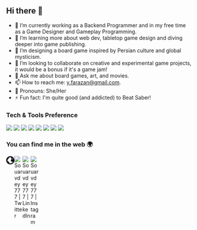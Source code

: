 ## Hi there 👋  
 

- 🔭 I’m currently working as a Backend Programmer and in my free time as a Game Designer and Gameplay Programming.  
- 🌱 I’m learning more about web dev, tabletop game design and diving deeper into game publishing.  
- 🎲 I’m designing a board game inspired by Persian culture and global mysticism.  
- 👯 I’m looking to collaborate on creative and experimental game projects, it would be a bonus if it's a game jam!  
- 💬 Ask me about board games, art, and movies.  
- 📫 How to reach me: [y.farazan@gmail.com](mailto:y.farazan@gmail.com).  
- 👧 Pronouns: She/Her  
- ⚡ Fun fact: I'm quite good (and addicted) to Beat Saber! 

### Tech & Tools Preference
<img src="https://img.shields.io/badge/-Unity-000000?style=flat&logo=unity&logoColor=FFFFFF"> <img src="http://img.shields.io/badge/-Unreal%20Engine-000000?style=flat&logo=unrealengine&logoColor=FFFFFF">
<img src="https://img.shields.io/badge/C%23-C%20Sharp-007ACC?style=flat&logo=c-sharp&logoColor=blue">
<img src="https://img.shields.io/badge/-JavaScript-eed718?style=flat&logo=javascript&logoColor=ffffff"> <img src="https://img.shields.io/badge/-MySQL-F29111?style=flat&logo=mysql&logoColor=FFFFFF">
<img src="http://img.shields.io/badge/-Git-F1502F?style=flat&logo=git&logoColor=FFFFFF">
<img src="http://img.shields.io/badge/-Github-000000?style=flat&logo=github&logoColor=FFFFFF">
<img src="http://img.shields.io/badge/-VS%20Code-007ACC?style=flat&logo=visual%20studio%20code&logoColor=white">

### You can find me in the web 🌍
[<img align="left" alt="Souarvdey777" width="22px" src="https://raw.githubusercontent.com/iconic/open-iconic/master/svg/globe.svg" />](https://yasamanfarazan.com/)
[<img align="left" alt="Souarvdey777 | Twitter" width="22px" src="https://cdn.jsdelivr.net/npm/simple-icons@v3/icons/twitter.svg" />](https://x.com/YFarazan)
[<img align="left" alt="Souarvdey777 | LinkedIn" width="22px" src="https://cdn.jsdelivr.net/npm/simple-icons@v3/icons/linkedin.svg" />](https://www.linkedin.com/in/yasamanfarazan/)
[<img align="left" alt="Souarvdey777 | Instagram" width="22px" src="https://cdn.jsdelivr.net/npm/simple-icons@v3/icons/instagram.svg" />](https://www.instagram.com/yasamanfarazan/?hl=en)

